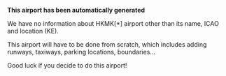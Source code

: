 **This airport has been automatically generated**

We have no information about HKMK[*] airport other than its name, ICAO and location (KE).

This airport will have to be done from scratch, which includes adding runways, taxiways, parking locations, boundaries...

Good luck if you decide to do this airport!